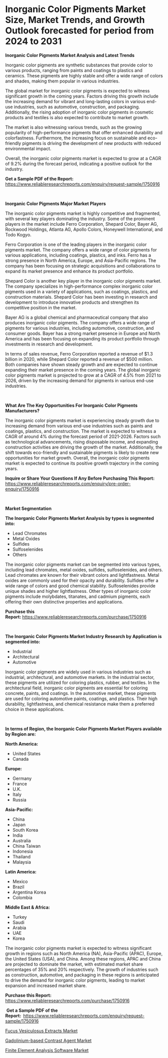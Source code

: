 <p><h1>Inorganic Color Pigments Market Size, Market Trends, and Growth Outlook forecasted for period from 2024 to 2031</h1></p><p><strong>Inorganic Color Pigments Market Analysis and Latest Trends</strong></p>
<p><p>Inorganic color pigments are synthetic substances that provide color to various products, ranging from paints and coatings to plastics and ceramics. These pigments are highly stable and offer a wide range of colors and shades, making them popular in various industries.</p><p>The global market for inorganic color pigments is expected to witness significant growth in the coming years. Factors driving this growth include the increasing demand for vibrant and long-lasting colors in various end-use industries, such as automotive, construction, and packaging. Additionally, the rising adoption of inorganic color pigments in cosmetic products and textiles is also expected to contribute to market growth.</p><p>The market is also witnessing various trends, such as the growing popularity of high-performance pigments that offer enhanced durability and colorfastness. Furthermore, the increasing focus on sustainable and eco-friendly pigments is driving the development of new products with reduced environmental impact.</p><p>Overall, the inorganic color pigments market is expected to grow at a CAGR of 9.2% during the forecast period, indicating a positive outlook for the industry.</p></p>
<p><strong>Get a Sample PDF of the Report:&nbsp;</strong> <a href="https://www.reliableresearchreports.com/enquiry/request-sample/1750916">https://www.reliableresearchreports.com/enquiry/request-sample/1750916</a></p>
<p>&nbsp;</p>
<p><strong>Inorganic Color Pigments Major Market Players</strong></p>
<p><p>The inorganic color pigments market is highly competitive and fragmented, with several key players dominating the industry. Some of the prominent players in the market include Ferro Corporation, Shepard Color, Bayer AG, Rockwood Holdings, Atlanta AG, Apollo Colors, Honeywell International, and Todo Kogyo.</p><p>Ferro Corporation is one of the leading players in the inorganic color pigments market. The company offers a wide range of color pigments for various applications, including coatings, plastics, and inks. Ferro has a strong presence in North America, Europe, and Asia-Pacific regions. The company has been focusing on strategic acquisitions and collaborations to expand its market presence and enhance its product portfolio.</p><p>Shepard Color is another key player in the inorganic color pigments market. The company specializes in high-performance complex inorganic color pigments used in a variety of applications, such as coatings, plastics, and construction materials. Shepard Color has been investing in research and development to introduce innovative products and strengthen its competitive position in the market.</p><p>Bayer AG is a global chemical and pharmaceutical company that also produces inorganic color pigments. The company offers a wide range of pigments for various industries, including automotive, construction, and consumer goods. Bayer has a strong market presence in Europe and North America and has been focusing on expanding its product portfolio through investments in research and development.</p><p>In terms of sales revenue, Ferro Corporation reported a revenue of $1.3 billion in 2020, while Shepard Color reported a revenue of $500 million. Both companies have shown steady growth and are expected to continue expanding their market presence in the coming years. The global inorganic color pigments market is projected to grow at a CAGR of 4.5% from 2021 to 2026, driven by the increasing demand for pigments in various end-use industries.</p></p>
<p>&nbsp;</p>
<p><strong>What Are The Key Opportunities For Inorganic Color Pigments Manufacturers?</strong></p>
<p><p>The inorganic color pigments market is experiencing steady growth due to increasing demand from various end-use industries such as paints and coatings, plastics, and construction. The market is expected to witness a CAGR of around 4% during the forecast period of 2021-2026. Factors such as technological advancements, rising disposable income, and expanding construction activities are driving the growth of the market. Additionally, the shift towards eco-friendly and sustainable pigments is likely to create new opportunities for market growth. Overall, the inorganic color pigments market is expected to continue its positive growth trajectory in the coming years.</p></p>
<p><strong>Inquire or Share Your Questions If Any Before Purchasing This Report:</strong> <a href="https://www.reliableresearchreports.com/enquiry/pre-order-enquiry/1750916">https://www.reliableresearchreports.com/enquiry/pre-order-enquiry/1750916</a></p>
<p>&nbsp;</p>
<p><strong>Market Segmentation</strong></p>
<p><strong>The Inorganic Color Pigments Market Analysis by types is segmented into:</strong></p>
<p><ul><li>Lead Chromates</li><li>Metal Oxides</li><li>Sulfides</li><li>Sulfoselenides</li><li>Others</li></ul></p>
<p><p>The inorganic color pigments market can be segmented into various types, including lead chromates, metal oxides, sulfides, sulfoselenides, and others. Lead chromates are known for their vibrant colors and lightfastness. Metal oxides are commonly used for their opacity and durability. Sulfides offer a wide range of colors and good chemical stability. Sulfoselenides provide unique shades and higher lightfastness. Other types of inorganic color pigments include molybdates, titanates, and cadmium pigments, each offering their own distinctive properties and applications.</p></p>
<p><strong>Purchase this Report:&nbsp;</strong><a href="https://www.reliableresearchreports.com/purchase/1750916">https://www.reliableresearchreports.com/purchase/1750916</a></p>
<p>&nbsp;</p>
<p><strong>The Inorganic Color Pigments Market Industry Research by Application is segmented into:</strong></p>
<p><ul><li>Industrial</li><li>Architectural</li><li>Automotive</li></ul></p>
<p><p>Inorganic color pigments are widely used in various industries such as industrial, architectural, and automotive markets. In the industrial sector, these pigments are utilized for coloring plastics, rubber, and textiles. In the architectural field, inorganic color pigments are essential for coloring concrete, paints, and coatings. In the automotive market, these pigments are used for coloring automotive paints, coatings, and plastics. Their high durability, lightfastness, and chemical resistance make them a preferred choice in these applications.</p></p>
<p>&nbsp;</p>
<p><strong>In terms of Region, the Inorganic Color Pigments Market Players available by Region are:</strong></p>
<p>
    <p> <strong> North America: </strong>
        <ul>
            <li>United States</li>
            <li>Canada</li>
        </ul>
        </p> 
    <p> <strong> Europe: </strong>
        <ul>
            <li>Germany</li>
            <li>France</li>
            <li>U.K.</li>
            <li>Italy</li>
            <li>Russia</li>
        </ul>
        </p> 
    <p> <strong> Asia-Pacific: </strong>
        <ul>
            <li>China</li>
            <li>Japan</li>
            <li>South Korea</li>
            <li>India</li>
            <li>Australia</li>
            <li>China Taiwan</li>
            <li>Indonesia</li>
            <li>Thailand</li>
            <li>Malaysia</li>
        </ul>
        </p> 
    <p> <strong> Latin America: </strong>
        <ul>
            <li>Mexico</li>
            <li>Brazil</li>
            <li>Argentina Korea</li>
            <li>Colombia</li>
        </ul>
        </p> 
    <p> <strong> Middle East & Africa: </strong>
        <ul>
            <li>Turkey</li>
            <li>Saudi</li>
            <li>Arabia</li>
            <li>UAE</li>
            <li>Korea</li>
        </ul>
    </p>
    </p>
<p><p>The inorganic color pigments market is expected to witness significant growth in regions such as North America (NA), Asia-Pacific (APAC), Europe, the United States (USA), and China. Among these regions, APAC and China are projected to dominate the market, with estimated market share percentages of 35% and 20% respectively. The growth of industries such as construction, automotive, and packaging in these regions is anticipated to drive the demand for inorganic color pigments, leading to market expansion and increased market share.</p></p>
<p><strong>Purchase this Report: </strong><a href="https://www.reliableresearchreports.com/purchase/1750916">https://www.reliableresearchreports.com/purchase/1750916</a></p>
<p>&nbsp;<strong>Get a Sample PDF of the Report:&nbsp;&nbsp;</strong><a href="https://www.reliableresearchreports.com/enquiry/request-sample/1750916">https://www.reliableresearchreports.com/enquiry/request-sample/1750916</a></p>
<p><strong></strong></p>
<p><p><a href="https://view.publitas.com/reportprime-1/insights-into-fucus-vesiculosus-extracts-market-size-analysing-market-share-trends-and-growth-from-2024-to-2031/">Fucus Vesiculosus Extracts Market</a></p><p><a href="https://view.publitas.com/reportprime-1/gadolinium-based-contrast-agent-market-provides-a-comprehensive-analysis-including-a-macro-overview-of-the-market-as-well-as-micro-details-such-as-market-size-and-competitive-landscape/">Gadolinium-based Contrast Agent Market</a></p><p><a href="https://view.publitas.com/reportprime-1/finite-element-analysis-software-market-research-report-reveals-the-latest-trends-and-opportunities-of-this-market-for-period-from-2024-2031/">Finite Element Analysis Software Market</a></p></p>